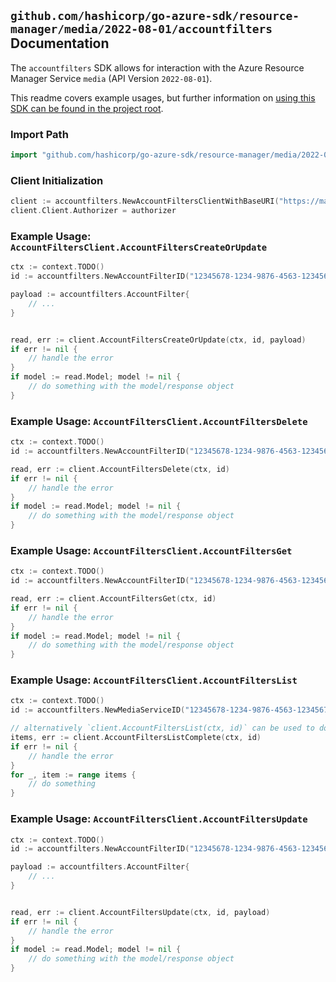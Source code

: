 
## `github.com/hashicorp/go-azure-sdk/resource-manager/media/2022-08-01/accountfilters` Documentation

The `accountfilters` SDK allows for interaction with the Azure Resource Manager Service `media` (API Version `2022-08-01`).

This readme covers example usages, but further information on [using this SDK can be found in the project root](https://github.com/hashicorp/go-azure-sdk/tree/main/docs).

### Import Path

```go
import "github.com/hashicorp/go-azure-sdk/resource-manager/media/2022-08-01/accountfilters"
```


### Client Initialization

```go
client := accountfilters.NewAccountFiltersClientWithBaseURI("https://management.azure.com")
client.Client.Authorizer = authorizer
```


### Example Usage: `AccountFiltersClient.AccountFiltersCreateOrUpdate`

```go
ctx := context.TODO()
id := accountfilters.NewAccountFilterID("12345678-1234-9876-4563-123456789012", "example-resource-group", "accountValue", "filterValue")

payload := accountfilters.AccountFilter{
	// ...
}


read, err := client.AccountFiltersCreateOrUpdate(ctx, id, payload)
if err != nil {
	// handle the error
}
if model := read.Model; model != nil {
	// do something with the model/response object
}
```


### Example Usage: `AccountFiltersClient.AccountFiltersDelete`

```go
ctx := context.TODO()
id := accountfilters.NewAccountFilterID("12345678-1234-9876-4563-123456789012", "example-resource-group", "accountValue", "filterValue")

read, err := client.AccountFiltersDelete(ctx, id)
if err != nil {
	// handle the error
}
if model := read.Model; model != nil {
	// do something with the model/response object
}
```


### Example Usage: `AccountFiltersClient.AccountFiltersGet`

```go
ctx := context.TODO()
id := accountfilters.NewAccountFilterID("12345678-1234-9876-4563-123456789012", "example-resource-group", "accountValue", "filterValue")

read, err := client.AccountFiltersGet(ctx, id)
if err != nil {
	// handle the error
}
if model := read.Model; model != nil {
	// do something with the model/response object
}
```


### Example Usage: `AccountFiltersClient.AccountFiltersList`

```go
ctx := context.TODO()
id := accountfilters.NewMediaServiceID("12345678-1234-9876-4563-123456789012", "example-resource-group", "accountValue")

// alternatively `client.AccountFiltersList(ctx, id)` can be used to do batched pagination
items, err := client.AccountFiltersListComplete(ctx, id)
if err != nil {
	// handle the error
}
for _, item := range items {
	// do something
}
```


### Example Usage: `AccountFiltersClient.AccountFiltersUpdate`

```go
ctx := context.TODO()
id := accountfilters.NewAccountFilterID("12345678-1234-9876-4563-123456789012", "example-resource-group", "accountValue", "filterValue")

payload := accountfilters.AccountFilter{
	// ...
}


read, err := client.AccountFiltersUpdate(ctx, id, payload)
if err != nil {
	// handle the error
}
if model := read.Model; model != nil {
	// do something with the model/response object
}
```
